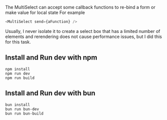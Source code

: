 The MultiSelect can accept some callback functions to re-bind a form or make value for local state For example

```javascript
<MultiSelect send={aFunction} />
```

Usually, I never isolate it to create a select box that has a limited number of elements and rerendering does not cause performance issues, but I did this for this task.

## Install and Run dev with npm

```
npm install
npm run dev
npm run build
```

## Install and Run dev with bun

```
bun install
bun run bun-dev
bun run bun-build
```
